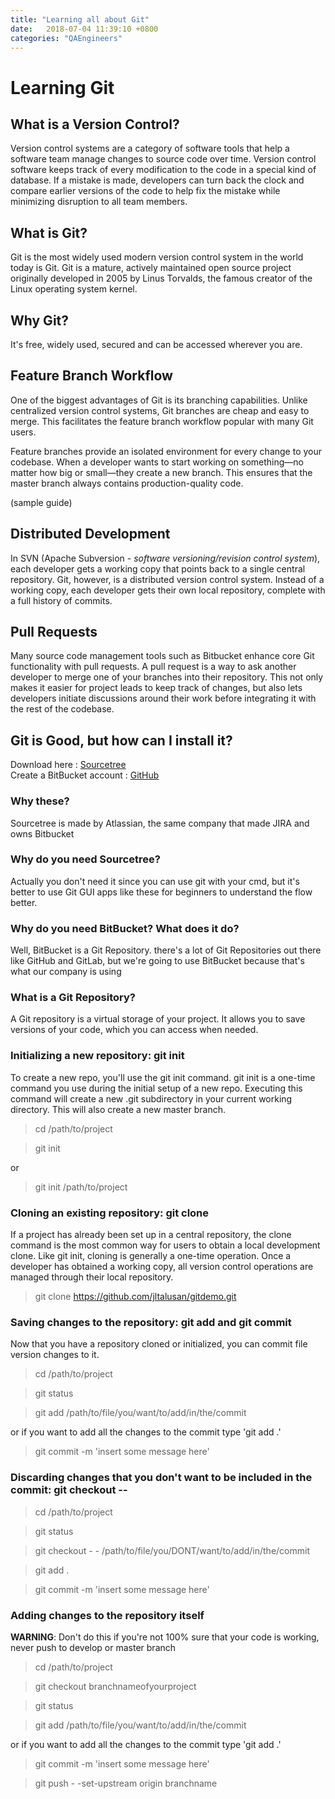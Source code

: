 ```yaml
---
title: "Learning all about Git"
date:   2018-07-04 11:39:10 +0800
categories: "QAEngineers"
---
```


# Learning Git

## What is a Version Control?

Version control systems are a category of software tools that help a software team manage changes to source code over time. Version control software keeps track of every modification to the code in a special kind of database. If a mistake is made, developers can turn back the clock and compare earlier versions of the code to help fix the mistake while minimizing disruption to all team members.

## What is Git?

Git is the most widely used modern version control system in the world today is Git. Git is a mature, actively maintained open source project originally developed in 2005 by Linus Torvalds, the famous creator of the Linux operating system kernel.

## Why Git?
It's free, widely used, secured and can be accessed wherever you are. 

## Feature Branch Workflow
One of the biggest advantages of Git is its branching capabilities. Unlike centralized version control systems, Git branches are cheap and easy to merge. This facilitates the feature branch workflow popular with many Git users. 

Feature branches provide an isolated environment for every change to your codebase. When a developer wants to start working on something—no matter how big or small—they create a new branch. This ensures that the master branch always contains production-quality code.

(sample guide)

## Distributed Development

In SVN (Apache Subversion - _software versioning/revision control system_), each developer gets a working copy that points back to a single central repository. Git, however, is a distributed version control system. Instead of a working copy, each developer gets their own local repository, complete with a full history of commits.

## Pull Requests

Many source code management tools such as Bitbucket enhance core Git functionality with pull requests. A pull request is a way to ask another developer to merge one of your branches into their repository. This not only makes it easier for project leads to keep track of changes, but also lets developers initiate discussions around their work before integrating it with the rest of the codebase.

## Git is Good, but how can I install it?

Download here : [Sourcetree](https://www.sourcetreeapp.com/) <br>
Create a BitBucket account : [GitHub](https://github.com/)

### Why these?
Sourcetree is made by Atlassian, the same company that made JIRA and owns Bitbucket

### Why do you need Sourcetree? 
Actually you don't need it since you can use git with your cmd, but it's better to use Git GUI apps like these for beginners to understand the flow better.

### Why do you need BitBucket? What does it do?
Well, BitBucket is a Git Repository. there's a lot of Git Repositories out there like GitHub and GitLab, but we're going to use BitBucket because that's what our company is using

### What is a Git Repository?
A Git repository is a virtual storage of your project. It allows you to save versions of your code, which you can access when needed. 

### Initializing a new repository: git init
To create a new repo, you'll use the git init command. git init is a one-time command you use during the initial setup of a new repo. Executing this command will create a new .git subdirectory in your current working directory. This will also create a new master branch. 

> cd /path/to/project

> git init

or 

> git init /path/to/project

### Cloning an existing repository: git clone
If a project has already been set up in a central repository, the clone command is the most common way for users to obtain a local development clone. Like git init, cloning is generally a one-time operation. Once a developer has obtained a working copy, all version control operations are managed through their local repository.

> git clone https://github.com/jltalusan/gitdemo.git


### Saving changes to the repository: git add and git commit
Now that you have a repository cloned or initialized, you can commit file version changes to it. 

> cd /path/to/project

> git status

> git add /path/to/file/you/want/to/add/in/the/commit

or if you want to add all the changes to the commit type 'git add .'

> git commit -m 'insert some message here'

### Discarding changes that you don't want to be included in the commit: git checkout --

> cd /path/to/project

> git status

> git checkout - - /path/to/file/you/DONT/want/to/add/in/the/commit

> git add .

> git commit -m 'insert some message here'


### Adding changes to the repository itself
**WARNING**: Don't do this if you're not 100% sure that your code is working, never push to develop or master branch

> cd /path/to/project

> git checkout branchnameofyourproject

> git status

> git add /path/to/file/you/want/to/add/in/the/commit


or if you want to add all the changes to the commit type 'git add .'

> git commit -m 'insert some message here'

> git push - -set-upstream origin branchname
